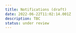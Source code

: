 ```yaml
---
title: Notifications (draft)
date: 2022-06-22T11:02:14.001Z
description: TBC
status: under review
---
```

